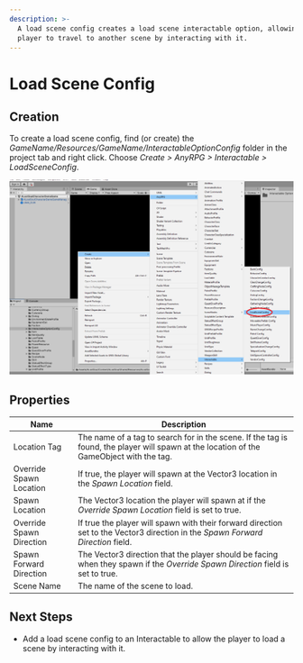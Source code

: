 ```yaml
---
description: >-
  A load scene config creates a load scene interactable option, allowing the
  player to travel to another scene by interacting with it.
---
```


# Load Scene Config

## Creation

To create a load scene config, find (or create) the _GameName/Resources/GameName/InteractableOptionConfig_ folder in the project tab and right click.  Choose _Create > AnyRPG > Interactable > LoadSceneConfig_.

![](<../../.gitbook/assets/image (5) (4).png>)

## Properties

| Name                     | Description                                                                                                                               |
| ------------------------ | ----------------------------------------------------------------------------------------------------------------------------------------- |
| Location Tag             | The name of a tag to search for in the scene.  If the tag is found, the player will spawn at the location of the GameObject with the tag. |
| Override Spawn Location  | If true, the player will spawn at the Vector3 location in the _Spawn Location_ field.                                                     |
| Spawn Location           | The Vector3 location the player will spawn at if the _Override Spawn Location_ field is set to true.                                      |
| Override Spawn Direction | If true the player will spawn with their forward direction set to the Vector3 direction in the _Spawn Forward Direction_ field.           |
| Spawn Forward Direction  | The Vector3 direction that the player should be facing when they spawn if the _Override Spawn Direction_ field is set to true.            |
| Scene Name               | The name of the scene to load.                                                                                                            |

## Next Steps

* Add a load scene config to an Interactable to allow the player to load a scene by interacting with it.
